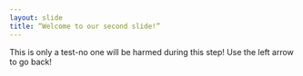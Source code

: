 ```yaml
---
layout: slide
title: “Welcome to our second slide!”
---
```

This is only a test-no one will be harmed during this step!
Use the left arrow to go back!
